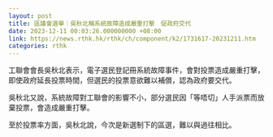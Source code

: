 ```yaml
---
layout: post
title: 區議會選舉｜吳秋北稱系統故障造成嚴重打擊　促政府交代
date: 2023-12-11 00:03:26.000000000 +08:00
link: https://news.rthk.hk/rthk/ch/component/k2/1731617-20231211.htm
categories: rthk
---
```


工聯會會長吳秋北表示，電子選民登記冊系統故障事件，會對投票造成嚴重打擊，即使政府延長投票時間，但選民的投票意欲難以補償，認為政府要交代。

吳秋北又說，系統故障對工聯會的影響不小，部分選民因「等唔切」人手派票而放棄投票，會造成嚴重打擊。

至於投票率方面，吳秋北說，今次是新選制下的區選，難以與過往相比。
